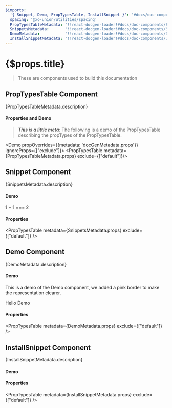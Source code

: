 ```yaml
---
$imports:
  '{ Snippet, Demo, PropTypesTable, InstallSnippet }': '#docs/doc-components'
  spacing: '@xo-union/utilities/spacing'
  PropTypesTableMetadata: '!!react-docgen-loader!#docs/doc-components/PropTypesTable'
  SnippetsMetadata:       '!!react-docgen-loader!#docs/doc-components/Snippet'
  DemoMetadata:           '!!react-docgen-loader!#docs/doc-components/Demo'
  InstallSnippetMetadata: '!!react-docgen-loader!#docs/doc-components/InstallSnippet'
---
```


<h1>{$props.title}</h1>

> These are components used to build this documentation

<div className={spacing.mt5}></div>

## PropTypesTable Component

<span>{PropTypesTableMetadata.description}</span>


<div className={spacing.mt4}></div>

#### Properties and Demo

> ***This is a little meta***: The following is a demo of the PropTypesTable describing the propTypes of the PropTypesTable.

<Demo propOverrides={{metadata: 'docGenMetadata.props'}} ignoreProps={["exclude"]}>
  <PropTypesTable metadata={PropTypesTableMetadata.props} exclude={["default"]}/>
</Demo>

<div className={spacing.mt5}></div>

## Snippet Component

<span>{SnippetsMetadata.description}</span>

<div className={spacing.mt4}></div>

#### Demo

<Demo>
  <Snippet lang="javascript">
1 + 1 === 2
  </Snippet>
</Demo>

<div className={spacing.mt4}></div>

#### Properties

<PropTypesTable metadata={SnippetsMetadata.props} exclude={["default"]} />

<div className={spacing.mt5}></div>

## Demo Component

<span>{DemoMetadata.description}</span>

<div className={spacing.mt4}></div>

#### Demo

This is a demo of the Demo component, we added a pink border to make the representation clearer.

<Demo>
  <Demo style={{border: 'dotted 10px pink'}}>
    <div style={{border: 'dashed 10px lightblue'}}>
Hello Demo
    </div>
  </Demo>
</Demo>

<div className={spacing.mt4}></div>

#### Properties

<PropTypesTable metadata={DemoMetadata.props} exclude={["default"]} />

<div className={spacing.mt5}></div>

## InstallSnippet Component

<span>{InstallSnippetMetadata.description}</span>

<div className={spacing.mt4}></div>

#### Demo

<Demo>
  <InstallSnippet packageJson={{name: "test-package", version: "1.0.0"}} />
</Demo>

<div className={spacing.mt4}></div>

#### Properties

<PropTypesTable metadata={InstallSnippetMetadata.props} exclude={["default"]} />
